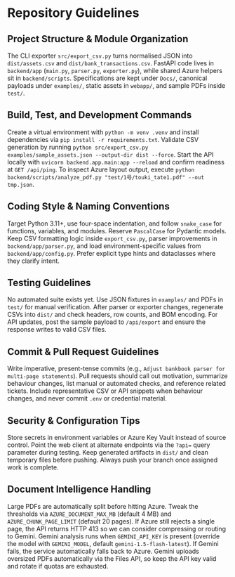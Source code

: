 ﻿# Repository Guidelines

## Project Structure & Module Organization
The CLI exporter `src/export_csv.py` turns normalised JSON into `dist/assets.csv` and `dist/bank_transactions.csv`. FastAPI code lives in `backend/app` (`main.py`, `parser.py`, `exporter.py`), while shared Azure helpers sit in `backend/scripts`. Specifications are kept under `Docs/`, canonical payloads under `examples/`, static assets in `webapp/`, and sample PDFs inside `test/`.

## Build, Test, and Development Commands
Create a virtual environment with `python -m venv .venv` and install dependencies via `pip install -r requirements.txt`. Validate CSV generation by running `python src/export_csv.py examples/sample_assets.json --output-dir dist --force`. Start the API locally with `uvicorn backend.app.main:app --reload` and confirm readiness at `GET /api/ping`. To inspect Azure layout output, execute `python backend/scripts/analyze_pdf.py "test/1号/touki_tate1.pdf" --out tmp.json`.

## Coding Style & Naming Conventions
Target Python 3.11+, use four-space indentation, and follow `snake_case` for functions, variables, and modules. Reserve `PascalCase` for Pydantic models. Keep CSV formatting logic inside `export_csv.py`, parser improvements in `backend/app/parser.py`, and load environment-specific values from `backend/app/config.py`. Prefer explicit type hints and dataclasses where they clarify intent.

## Testing Guidelines
No automated suite exists yet. Use JSON fixtures in `examples/` and PDFs in `test/` for manual verification. After parser or exporter changes, regenerate CSVs into `dist/` and check headers, row counts, and BOM encoding. For API updates, post the sample payload to `/api/export` and ensure the response writes to valid CSV files.

## Commit & Pull Request Guidelines
Write imperative, present-tense commits (e.g., `Adjust bankbook parser for multi-page statements`). Pull requests should call out motivation, summarize behaviour changes, list manual or automated checks, and reference related tickets. Include representative CSV or API snippets when behaviour changes, and never commit `.env` or credential material.

## Security & Configuration Tips
Store secrets in environment variables or Azure Key Vault instead of source control. Point the web client at alternate endpoints via the `?api=` query parameter during testing. Keep generated artifacts in `dist/` and clean temporary files before pushing. Always push your branch once assigned work is complete.

## Document Intelligence Handling
Large PDFs are automatically split before hitting Azure. Tweak the thresholds via `AZURE_DOCUMENT_MAX_MB` (default 4 MB) and `AZURE_CHUNK_PAGE_LIMIT` (default 20 pages). If Azure still rejects a single page, the API returns HTTP 413 so we can consider compressing or routing to Gemini.
Gemini analysis runs when `GEMINI_API_KEY` is present (override the model with `GEMINI_MODEL`, default `gemini-1.5-flash-latest`). If Gemini fails, the service automatically falls back to Azure.
Gemini uploads oversized PDFs automatically via the Files API, so keep the API key valid and rotate if quotas are exhausted.
